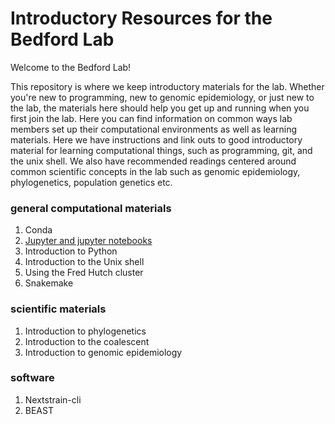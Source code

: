 # Introductory Resources for the Bedford Lab

Welcome to the Bedford Lab!

This repository is where we keep introductory materials for the lab. Whether you're new to programming, new to genomic epidemiology, or just new to the lab, the materials here should help you get up and running when you first join the lab. Here you can find information on common ways lab members set up their computational environments as well as learning materials. Here we have instructions and link outs to good introductory material for learning computational things, such as programming, git, and the unix shell. We also have recommended readings centered around common scientific concepts in the lab such as genomic epidemiology, phylogenetics, population genetics etc.

### general computational materials
1. Conda
2. [Jupyter and jupyter notebooks](./jupyter-notebooks.md)
3. Introduction to Python
4. Introduction to the Unix shell
5. Using the Fred Hutch cluster
6. Snakemake

### scientific materials
1. Introduction to phylogenetics
2. Introduction to the coalescent
3. Introduction to genomic epidemiology

### software
1. Nextstrain-cli
2. BEAST
